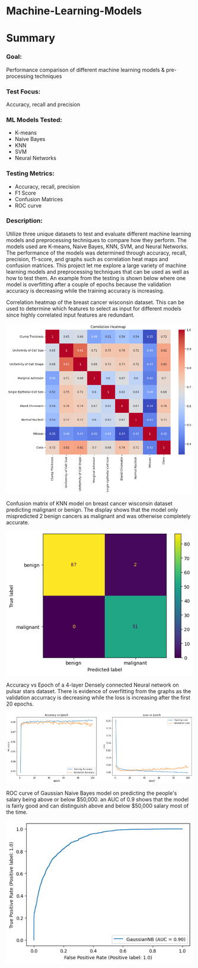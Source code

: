 # Machine-Learning-Models
# Summary

### Goal:
Performance comparison of different machine 
learning models & pre-processing techniques 


### Test Focus:
Accuracy, recall and precision

### ML Models Tested:
- K-means
- Naive Bayes
- KNN
- SVM 
- Neural Networks

### Testing Metrics:
- Accuracy, recall, precision
- F1 Score
- Confusion Matrices
- ROC curve

### Description: 
Utilize three unique datasets to test and evaluate different machine learning models and preprocessing techniques to compare how they perform. The models used are K-means, Naive Bayes, KNN, SVM, and Neural Networks.
The performance of the models was determined through accuracy, recall, precision, f1-score, and graphs such as correlation heat maps and confusion matrices. This project let me explore a large variety of machine learning models and preprocessing techniques that can be used as well as how to test them. An example from the testing is shown below where one model is overfitting after a couple of epochs because the validation accuracy is decreasing while the training accuracy is increasing.

Correlation heatmap of the breast cancer wisconsin dataset. This can be used to determine which features to select as input for different models since highly correlated input features are redundant.

![](imgs/Correlation_heat_map.png)

Confusion matrix of KNN model on breast cancer wisconsin dataset predicting malignant or benign. The display shows that the model only mispredicted 2 benign cancers as malignant and was otherwise completely accurate.

![](imgs/benign_malignant_confusion_matrix.png)

Accuracy vs Epoch of a 4-layer Densely connected Neural network on pulsar stars dataset. There is evidence of overfitting from the graphs as the validation accurracy is decreasing while the loss is increasing after the first 20 epochs.

![](imgs/Accuracy_vs_Epoch.png)

ROC curve of Gaussian Naive Bayes model on predicting the people's salary being above or below $50,000. an AUC of 0.9 shows that the model is fairly good and can distinguish above and below $50,000 salary most of the time.

![](imgs/ROC_curve.png)